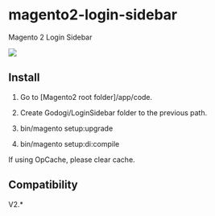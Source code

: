 # magento2-login-sidebar

Magento 2 Login Sidebar

![](preview.gif)

## Install

1. Go to [Magento2 root folder]/app/code.

2. Create Godogi/LoginSidebar folder to the previous path.

3. bin/magento setup:upgrade

4. bin/magento setup:di:compile

If using OpCache, please clear cache.


## Compatibility

V2.*
